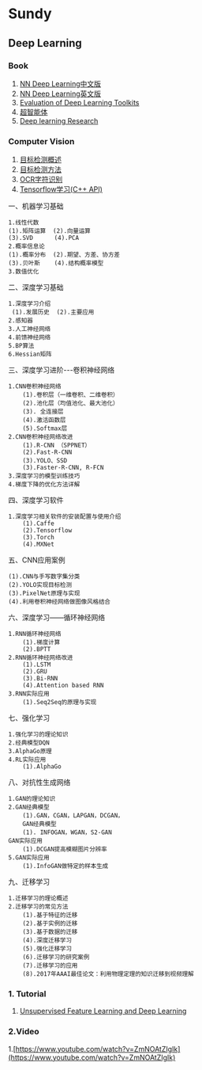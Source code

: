 # Sundy #

## Deep Learning 

###  Book

1. [NN Deep Learning中文版](https://hit-scir.gitbooks.io/neural-networks-and-deep-learning-zh_cn/content/index.html)
2. [NN Deep Learning英文版](http://neuralnetworksanddeeplearning.com//)
3. [Evaluation of Deep Learning Toolkits](https://github.com/zer0n/deepframeworks)
4. [超智能体](https://yjango.gitbooks.io/superorganism/content/)
5. [Deep learning Research](https://github.com/handong1587/handong1587.github.io/tree/master/_posts/deep_learning)

### Computer Vision
1. [目标检测概述](./dl01-Object_detection.md)
2. [目标检测方法](./dl02-Object_detection_method.md)
3. [OCR字符识别](./dl03-OCR.md)
4. [Tensorflow学习(C++ API)](./Tensorflow/README.md)


一、机器学习基础

	1.线性代数
	(1).矩阵运算  (2).向量运算
	(3).SVD      (4).PCA
	2.概率信息论
	(1).概率分布  (2).期望、方差、协方差
	(3).贝叶斯    (4).结构概率模型
	3.数值优化

二、深度学习基础

	1.深度学习介绍 
	 (1).发展历史  (2).主要应用
	2.感知器      
	3.人工神经网络
	4.前馈神经网络  
	5.BP算法      
	6.Hessian矩阵

三、深度学习进阶---卷积神经网络

	1.CNN卷积神经网络
		(1).卷积层（一维卷积、二维卷积）
		(2).池化层（均值池化、最大池化）
		(3). 全连接层
		(4).激活函数层
		(5).Softmax层
	2.CNN卷积神经网络改进
		(1).R-CNN （SPPNET）
		(2).Fast-R-CNN
	    (3).YOLO、SSD
		(3).Faster-R-CNN, R-FCN 
	3.深度学习的模型训练技巧
	4.梯度下降的优化方法详解

四、深度学习软件

	1.深度学习相关软件的安装配置与使用介绍
		(1).Caffe
		(2).Tensorflow
		(3).Torch
		(4).MXNet

五、CNN应用案例

	(1).CNN与手写数字集分类
	(2).YOLO实现目标检测
	(3).PixelNet原理与实现
	(4).利用卷积神经网络做图像风格结合

六、深度学习——循环神经网络
	
	1.RNN循环神经网络
		(1).梯度计算
		(2).BPTT
	2.RNN循环神经网络改进
		(1).LSTM
		(2).GRU
		(3).Bi-RNN
		(4).Attention based RNN
	3.RNN实际应用
		(1).Seq2Seq的原理与实现   

七、强化学习

	1.强化学习的理论知识
	2.经典模型DQN
	3.AlphaGo原理
	4.RL实际应用
		(1).AlphaGo     

八、对抗性生成网络

	1.GAN的理论知识
	2.GAN经典模型
		(1).GAN，CGAN，LAPGAN，DCGAN，
		GAN经典模型
		(1). INFOGAN，WGAN，S2-GAN
	GAN实际应用
		(1).DCGAN提高模糊图片分辨率
	5.GAN实际应用
		(1).InfoGAN做特定的样本生成

九、迁移学习

	1.迁移学习的理论概述
	2.迁移学习的常见方法
		(1).基于特征的迁移
		(2).基于实例的迁移
		(3).基于数据的迁移
		(4).深度迁移学习
		(5).强化迁移学习
		(6).迁移学习的研究案例
		(7).迁移学习的应用
		(8).2017年AAAI最佳论文：利用物理定理的知识迁移到视频理解

### 1. Tutorial
1. [Unsupervised Feature Learning and Deep Learning](http://deeplearning.stanford.edu/wiki/index.php/Main_Page)

### 2.Video	
  1.[https://www.youtube.com/watch?v=ZmNOAtZIgIk](https://www.youtube.com/watch?v=ZmNOAtZIgIk)